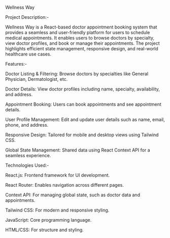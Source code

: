 Wellness Way

Project Description:-

Wellness Way is a React-based doctor appointment booking system that provides a seamless and user-friendly platform for users to schedule medical appointments. It enables users to browse doctors by specialty, view doctor profiles, and book or manage their appointments. The project highlights efficient state management, responsive design, and real-world healthcare use cases.


Features:-

Doctor Listing & Filtering: Browse doctors by specialties like General Physician, Dermatologist, etc.

Doctor Details: View doctor profiles including name, specialty, availability, and address.

Appointment Booking: Users can book appointments and see appointment details.

User Profile Management: Edit and update user details such as name, email, phone, and address.

Responsive Design: Tailored for mobile and desktop views using Tailwind CSS.

Global State Management: Shared data using React Context API for a seamless experience.


Technologies Used:-

React.js: Frontend framework for UI development.

React Router: Enables navigation across different pages.

Context API: For managing global state, such as doctor data and appointments.

Tailwind CSS: For modern and responsive styling.

JavaScript: Core programming language.

HTML/CSS: For structure and styling.

